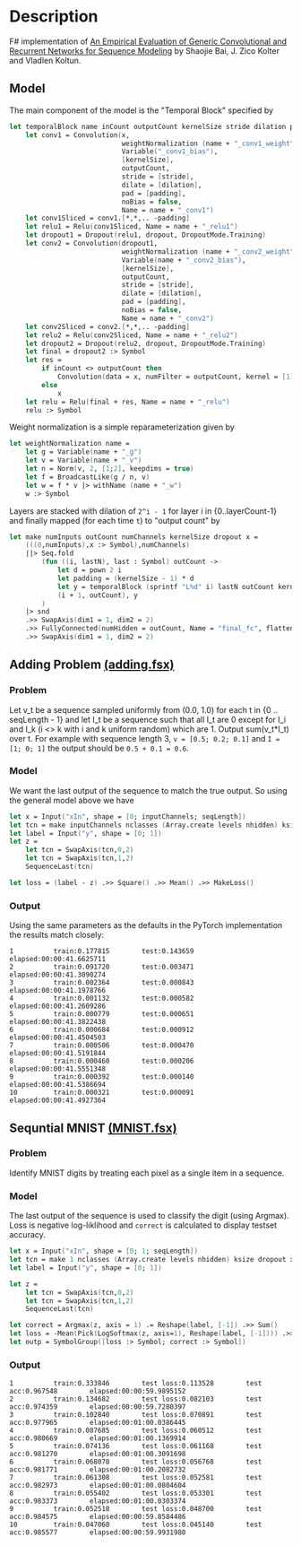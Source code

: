 ﻿# Description 

F# implementation of [An Empirical Evaluation of Generic Convolutional and Recurrent Networks for Sequence Modeling](https://arxiv.org/abs/1803.01271) by Shaojie Bai, J. Zico Kolter and Vladlen Koltun.

## Model 

The main component of the model is the "Temporal Block" specified by

```fsharp
let temporalBlock name inCount outputCount kernelSize stride dilation padding dropout (x : Symbol) = 
    let conv1 = Convolution(x, 
                            weightNormalization (name + "_conv1_weight"),
                            Variable("_conv1_bias"),
                            [kernelSize],  
                            outputCount, 
                            stride = [stride], 
                            dilate = [dilation], 
                            pad = [padding],  
                            noBias = false,
                            Name = name + "_conv1")
    let conv1Sliced = conv1.[*,*,.. -padding] 
    let relu1 = Relu(conv1Sliced, Name = name + "_relu1")
    let dropout1 = Dropout(relu1, dropout, DropoutMode.Training)
    let conv2 = Convolution(dropout1,
                            weightNormalization (name + "_conv2_weight"),
                            Variable(name + "_conv2_bias"),
                            [kernelSize],  
                            outputCount, 
                            stride = [stride], 
                            dilate = [dilation], 
                            pad = [padding],  
                            noBias = false,
                            Name = name + "_conv2")
    let conv2Sliced = conv2.[*,*,.. -padding] 
    let relu2 = Relu(conv2Sliced, Name = name + "_relu2")
    let dropout2 = Dropout(relu2, dropout, DropoutMode.Training)
    let final = dropout2 :> Symbol
    let res = 
        if inCount <> outputCount then 
            Convolution(data = x, numFilter = outputCount, kernel = [1], Name = name + "_res_downsample") :> Symbol
        else 
            x        
    let relu = Relu(final + res, Name = name + "_relu")
    relu :> Symbol
```
Weight normalization is a simple reparameterization given by

```fsharp
let weightNormalization name =
    let g = Variable(name + "_g")
    let v = Variable(name + "_v")
    let n = Norm(v, 2, [1;2], keepdims = true)
    let f = BroadcastLike(g / n, v)
    let w = f * v |> withName (name + "_w")
    w :> Symbol    
```

Layers are stacked with dilation of `2^i - 1` for layer i in {0..layerCount-1} and finally mapped (for each time `t`) to "output count" by

```fsharp
let make numInputs outCount numChannels kernelSize dropout x = 
    (((0,numInputs),x :> Symbol),numChannels)
    ||> Seq.fold
        (fun ((i, lastN), last : Symbol) outCount ->
            let d = pown 2 i
            let padding = (kernelSize - 1) * d
            let y = temporalBlock (sprintf "L%d" i) lastN outCount kernelSize 1 d padding dropout last
            (i + 1, outCount), y
        )
    |> snd
    .>> SwapAxis(dim1 = 1, dim2 = 2)
    .>> FullyConnected(numHidden = outCount, Name = "final_fc", flatten = false)
    .>> SwapAxis(dim1 = 1, dim2 = 2)

```

## Adding Problem [(adding.fsx)](adding.fsx)
### Problem 
Let v_t be a sequence sampled uniformly from (0.0, 1.0) for each t in {0 .. seqLength - 1} and let I_t be a sequence such that all I_t are 0 except for I_i and I_k (i <> k with i and k uniform random) which are 1.
Output sum(v_t*I_t) over t. For example with sequence length 3, `v = [0.5; 0.2; 0.1]` and `I = [1; 0; 1]` the output should be `0.5 + 0.1 = 0.6`.

### Model
We want the last output of the sequence to match the true output. So using the general model above we have

```fsharp
let x = Input("xIn", shape = [0; inputChannels; seqLength])
let tcn = make inputChannels nclasses (Array.create levels nhidden) ksize 0.0 x
let label = Input("y", shape = [0; 1])
let z = 
    let tcn = SwapAxis(tcn,0,2)
    let tcn = SwapAxis(tcn,1,2)
    SequenceLast(tcn)

let loss = (label - z) .>> Square() .>> Mean() .>> MakeLoss()

```

### Output
Using the same parameters as the defaults in the PyTorch implementation the results match closely:
```
1          train:0.177815        test:0.143659        elapsed:00:00:41.6625711
2          train:0.091720        test:0.003471        elapsed:00:00:41.3090274
3          train:0.002364        test:0.000843        elapsed:00:00:41.1978766
4          train:0.001132        test:0.000582        elapsed:00:00:41.2609286
5          train:0.000779        test:0.000651        elapsed:00:00:41.3822438
6          train:0.000684        test:0.000912        elapsed:00:00:41.4504503
7          train:0.000506        test:0.000470        elapsed:00:00:41.5191844
8          train:0.000460        test:0.000206        elapsed:00:00:41.5551348
9          train:0.000392        test:0.000140        elapsed:00:00:41.5386694
10         train:0.000321        test:0.000091        elapsed:00:00:41.4927364
```


## Sequntial MNIST [(MNIST.fsx)](MNIST.fsx)
### Problem
Identify MNIST digits by treating each pixel as a single item in a sequence.

### Model

The last output of the sequence is used to classify the digit (using Argmax). Loss is negative log-liklihood and `correct` is calculated to display testset accuracy.

```fsharp
let x = Input("xIn", shape = [0; 1; seqLength])
let tcn = make 1 nclasses (Array.create levels nhidden) ksize dropout x
let label = Input("y", shape = [0; 1])

let z = 
    let tcn = SwapAxis(tcn,0,2)
    let tcn = SwapAxis(tcn,1,2)
    SequenceLast(tcn)

let correct = Argmax(z, axis = 1) .= Reshape(label, [-1]) .>> Sum()
let loss = -Mean(Pick(LogSoftmax(z, axis=1), Reshape(label, [-1]))) .>> MakeLoss()
let outp = SymbolGroup([loss :> Symbol; correct :> Symbol])

```

### Output

```
1          train:0.333846        test loss:0.113528        test acc:0.967548        elapsed:00:00:59.9895152
2          train:0.134682        test loss:0.082103        test acc:0.974359        elapsed:00:00:59.7280397
3          train:0.102840        test loss:0.070891        test acc:0.977965        elapsed:00:01:00.0386445
4          train:0.087685        test loss:0.060512        test acc:0.980669        elapsed:00:01:00.1369914
5          train:0.074136        test loss:0.061168        test acc:0.981270        elapsed:00:01:00.3091698
6          train:0.068078        test loss:0.056768        test acc:0.981771        elapsed:00:01:00.2082732
7          train:0.061308        test loss:0.052581        test acc:0.982973        elapsed:00:01:00.0804604
8          train:0.055402        test loss:0.053301        test acc:0.983373        elapsed:00:01:00.0303374
9          train:0.052518        test loss:0.048700        test acc:0.984575        elapsed:00:00:59.8584486
10         train:0.047068        test loss:0.045140        test acc:0.985577        elapsed:00:00:59.9931980
```
